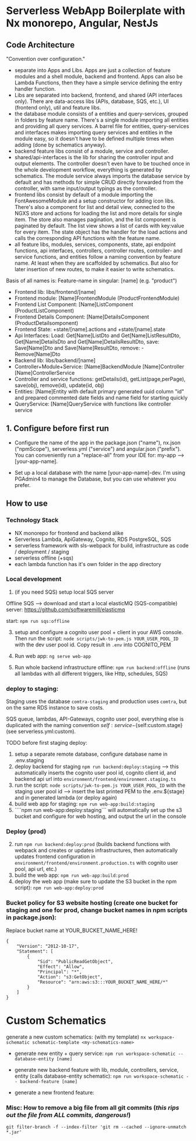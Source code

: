 # Serverless WebApp Boilerplate with Nx monorepo, Angular, NestJs

## Code Architecture

"Convention over configuration."

- separate into Apps and Libs. Apps are just a collection of feature modules and a shell module, backend and frontend. Apps can also be Lambda Functions, then they have a simple service defining the entry handler function.
- Libs are separated into backend, frontend, and shared (API interfaces only). There are data-access libs (APIs, database, SQS, etc.), UI (frontend only), util and feature libs.
- the database module consists of a entities and query-services, grouped in folders by feature name. There's a single module importing all entities and providing all query services. A barrel file for entities, query-services and interfaces makes importing query services and entities in the module easy, so it doesn't have to be defined multiple times when adding (done by schematics anyway).
- backend feature libs consist of a module, service and controller.
- shared/api-interfaces is the lib for sharing the controller input and output elements. The controller doesn't even have to be touched once in the whole development workflow, everything is generated by schematics. The module service always imports the database service by default and has methods for simple CRUD directly forwarded from the controller, with same input/output typings as the controller.
- frontend libs consist by default of a module importing the FontAwesomeModule and a setup constructor for adding icon libs. There's also a component for list and detail view, connected to the NGXS store and actions for loading the list and more details for single item. The store also manages pagination, and the list component is paginated by default. The list view shows a list of cards with key:value for every item. The state object has the handler for the load actions and calls the corresponding API functions with the feature name.
- all feature libs, modules, services, components, state, api endpoint functions, api interfaces, controllers, controller routes, controller- and service functions, and entities follow a naming convention by feature name. At least when they are scaffolded by schematics. But also for later insertion of new routes, to make it easier to write schematics.

Basis of all names is: Feature-name in singular: [name] (e.g. "product")

- Frontend lib: libs/frontend/[name]
- Frontend module: [Name]FrontendModule (ProductFrontendModule)
- Frontend List Component: [Name]ListComponent (ProductListComponent)
- Frontend Details Component: [Name]DetailsComponent (ProductDetailsomponent)
- Frontend State: +state/[name].actions and +state/[name].state
- Api Interfaces: Load: Get[Name]ListDto and Get[Name]ListResultDto, Get[Name]DetailsDto and Get[Name]DetailsResultDto, save: Save[Name]Dto and Save[Name]ResultDto, remove: - Remove[Name]Dto
- Backend lib: libs/backend/[name]
- Controller+Module+Service: [Name]BackendModule [Name]Controller [Name]ControllerService
- Controller and service functions: getDetails(id), getList(page,perPage), save(obj), remove(id), update(id, obj)
- Entities: [Name]Entity with default primary generated uuid column "id" and prepared commented date fields and name field for starting quickly
- QueryService: [Name]QueryService with functions like controller service

## 1. Configure before first run

- Configure the name of the app in the package.json ("name"), nx.json ("npmScope"), serverless.yml ("service") and angular.json ("prefix").
You can conveniently run a "replace-all" from your IDE for: my-app --> [your-app-name].

- Set up a local database with the name [your-app-name]-dev. I'm using PGAdmin4 to manage the Database, but you can use whatever you prefer.

## How to use

### Technology Stack

- NX monorepo for frontend and backend alike
- Serverless Lambda, ApiGateway, Cognito, RDS PostgreSQL, SQS
- serverless framework with sls-webpack for build, infrastructure as code / deployment / staging
- serverless offline (+sqs)
- each lambda function has it's own folder in the app directory

### Local development

1. (if you need SQS) setup local SQS server

Offline SQS --> download and start a local elasticMQ (SQS-compatible) server: https://github.com/softwaremill/elasticmq

start: ```npm run sqs:offline```

3. setup and configure a cognito user pool + client in your AWS console. Then run the script: ```node scripts/jwk-to-pem.js YOUR_USER_POOL_ID``` with the dev user pool id. Copy result in ```.env``` into COGNITO_PEM

2. Run web app: ```ng serve web-app```

3. Run whole backend infrastructure offline: ```npm run backend:offline``` (runs all lambdas with all different triggers, like Http, schedules, SQS)

### deploy to staging:

Staging uses the database ```comtra-staging``` and production uses ```comtra```, but on the same RDS instance to save costs.

SQS queue, lambdas, API-Gateways, cognito user pool, everything else is duplicated with the naming convention ${self:service}-${self:custom.stage} (see serverless.yml:custom).

TODO before first staging deploy:

1. setup a separate remote database, configure database name in .env.staging
2. deploy backend for staging ```npm run backend:deploy:staging``` --> this automatically inserts the cognito user pool id, cognito client id, and backend api url into ```environment/frontend/environment.staging.ts```
4. run the script: ```node scripts/jwk-to-pem.js YOUR_USER_POOL_ID``` with the staging user pool id --> insert the last printed PEM to the .env.${stage} and in generated lambda (or deploy again)
3. build web app for staging: ```npm run web-app:build:staging```
3. ````npm run web-app:deploy:staging``` will automatically set up the s3 bucket and configure for web hosting, and output the url in the console

### Deploy (prod)

2. run ```npm run backend:deploy:prod``` (builds backend functions with webpack and creates or updates infrastructures, then automatically updates frontend configuration in ```environment/frontend/environment.production.ts``` with cognito user pool, api url, etc.)
1. build the web app: ```npm run web-app:build:prod```
1. deploy the web app (make sure to update the S3 bucket in the npm script): ```npm run web-app:deploy:prod```


### Bucket policy for S3 website hosting (create one bucket for staging and one for prod, change bucket names in npm scripts in package.json):
Replace bucket name at YOUR_BUCKET_NAME_HERE!
```
{
    "Version": "2012-10-17",
    "Statement": [
        {
            "Sid": "PublicReadGetObject",
            "Effect": "Allow",
            "Principal": "*",
            "Action": "s3:GetObject",
            "Resource": "arn:aws:s3:::YOUR_BUCKET_NAME_HERE/*"
        }
    ]
}
```

# Custom Schematics

generate a new custom schematics: (with my template)
```nx workspace-schematic schematic-template <my-schematics-name>```

- generate new entity + query service: ```npm run workspace-schematic -- database-entity [name]```

- generate new backend feature with lib, module, controllers, service, entity (calls database-entity schematic): ```npm run workspace-schematic -- backend-feature [name]```

- generate a new frontend feature:

### Misc: How to remove a big file from all git commits (*this rips out the file from ALL commits, dangerous!*)
```git filter-branch -f --index-filter 'git rm --cached --ignore-unmatch *.jar'```
